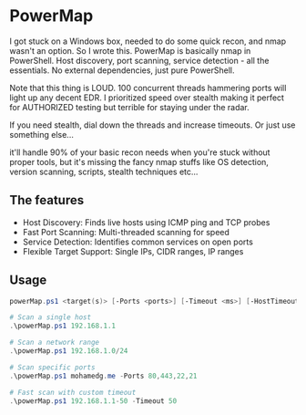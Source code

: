 # PowerMap
I got stuck on a Windows box, needed to do some quick recon, and nmap wasn't an option. So I wrote this.
PowerMap is basically nmap in PowerShell. Host discovery, port scanning, service detection - all the essentials. No external dependencies, just pure PowerShell.

Note that this thing is LOUD. 100 concurrent threads hammering ports will light up any decent EDR. 
I prioritized speed over stealth making it perfect for AUTHORIZED testing but terrible for staying under the radar.

If you need stealth, dial down the threads and increase timeouts. Or just use something else...

it'll handle 90% of your basic recon needs when you're stuck without proper tools, but it's missing the fancy nmap stuffs like OS detection, version scanning, scripts, stealth techniques etc...

## The features

- Host Discovery: Finds live hosts using ICMP ping and TCP probes
- Fast Port Scanning: Multi-threaded scanning for speed
- Service Detection: Identifies common services on open ports
- Flexible Target Support: Single IPs, CIDR ranges, IP ranges

## Usage 

```powershell
powerMap.ps1 <target(s)> [-Ports <ports>] [-Timeout <ms>] [-HostTimeout <ms>] [-MaxThreads <n>]
```

```powershell
# Scan a single host
.\powerMap.ps1 192.168.1.1

# Scan a network range
.\powerMap.ps1 192.168.1.0/24

# Scan specific ports
.\powerMap.ps1 mohamedg.me -Ports 80,443,22,21

# Fast scan with custom timeout
.\powerMap.ps1 192.168.1.1-50 -Timeout 50
```
